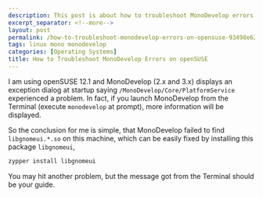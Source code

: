 ```yaml
---
description: This post is about how to troubleshoot MonoDevelop errors on openSUSE.
excerpt_separator: <!--more-->
layout: post
permalink: /how-to-troubleshoot-monodevelop-errors-on-opensuse-93498e626335
tags: linux mono monodevelop
categories: [Operating Systems]
title: How to Troubleshoot MonoDevelop Errors on openSUSE
---
```

I am using openSUSE 12.1 and MonoDevelop (2.x and 3.x) displays an exception dialog at startup saying `/MonoDevelop/Core/PlatformService` experienced a problem. In fact, if you launch MonoDevelop from the Terminal (execute `monodevelop` at prompt), more information will be displayed.

So the conclusion for me is simple, that MonoDevelop failed to find `libgnomeui.*.so` on this machine, which can be easily fixed by installing this package `libgnomeui`,

``` bash
zypper install libgnomeui
```

You may hit another problem, but the message got from the Terminal should be your guide.
<!--more-->